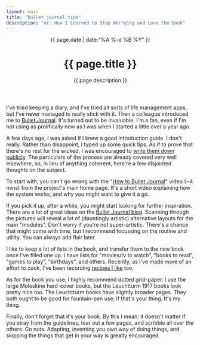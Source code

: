 ```yaml
---
layout: main
title: "Bullet journal tips"
description: "or: How I Learned to Stop Worrying and Love the Book"
---
```


<header class='post-title'>
    <span class='date'>
        {{ page.date | date:"%A %-d %B %Y" }}
    </span>
    <h1 class='title'>{{ page.title }}</h1>
    <p class='subtitle'>{{ page.description }}</p>
</header>

I've tried keeping a diary, and I've tried all sorts of life management apps,
but I've never managed to really stick with it. Then a colleague introduced me
to [Bullet Journal][bullet-journal]. It's turned out to be invaluable. I'm a
fan, even if I'm not using as prolifically now as I was when I started a little
over a year ago.

A few days ago, I was asked if I knew a good introduction guide. I don't
really. Rather than disappoint, I typed up some quick tips. As if to prove that
there's no rest for the wicked, I was encouraged to [write them down
publicly][write-more]. The particulars of the process are already covered very
well elsewhere, so, in lieu of anything coherent, here're a few disjointed
thoughts on the subject.

To start with, you can't go wrong with the "[How to Bullet Journal][how-to]"
video (~4 mins) from the project's main home page. It's a short video
explaining how the system works, and why you might want to give it a go.

If you pick it up, after a while, you might start looking for further
inspiration. There are a lot of great ideas on the [Bullet Journal blog][blog].
Scanning through the pictures will reveal a lot of (dauntingly artistic)
alternative layouts for the main "modules". Don't worry if you're not
super-artistic. There's a chance that might come with time, but I recommend
focussing on the routine and utility. You can always add flair later.

I like to keep a lot of lists in the book, and transfer them to the new book
once I've filled one up. I have lists for "movies/tv to watch", "books to
read", "games to play", "birthdays", and others. Recently, as I've made more of
an effort to cook, I've been recording [recipes I like][jambalaya] too.

As for the book you use, I highly recommend dotted grid-paper. I use the
large Moleskine hard-cover books, but the Leuchtturm 1917 books look pretty
nice too. The Leuchtturm books have slightly broader pages. They both ought to
be good for fountain-pen use, if that's your thing. It's my thing.

Finally, don't forget that it's your book. By this I mean: it doesn't matter if
you stray from the guidelines, tear out a few pages, and scribble all over the
others. Go nuts. Adapting, inventing you own way of doing things, and skipping
the things that get in your way is greatly encouraged.


[bullet-journal]: https://bulletjournal.com/
[how-to]: https://www.youtube.com/watch?v=fm15cmYU0IM
[blog]: https://bulletjournal.com/blog/
[write-more]: https://www.drmaciver.com/2014/07/you-should-write-more/
[jambalaya]: https://www.bbcgoodfood.com/recipes/1167651/chicken-and-chorizo-jambalaya

